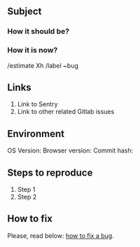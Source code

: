 ## Subject

### How it should be?

### How it is now?

/estimate Xh
/label ~bug


## Links

1. Link to Sentry
2. Link to other related Gitlab issues


## Environment

OS Version:
Browser version:
Commit hash:


## Steps to reproduce

1. Step 1
2. Step 2


## How to fix

Please, read below: [how to fix a bug](https://wemake.services/meta/rsdp/closing-issues#how-to-fix-a-bug).
